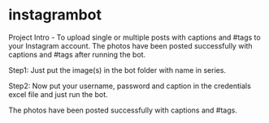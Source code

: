 # instagrambot
Project Intro - To upload single or multiple posts with captions and #tags to your Instagram account.  The photos have been posted successfully with captions and #tags after running the bot.


Step1: Just put the image(s) in the bot folder with name in series.

Step2: Now put your username, password and caption in the credentials excel file and just run the bot.


The photos have been posted successfully with captions and #tags. 
